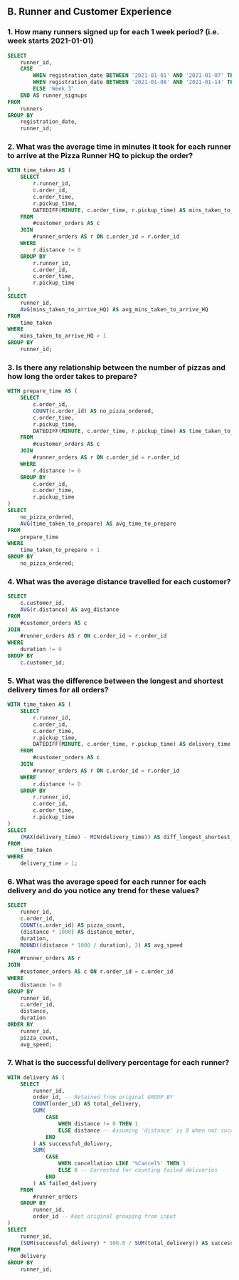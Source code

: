 ## B. Runner and Customer Experience

### 1. How many runners signed up for each 1 week period? (i.e. week starts 2021-01-01)

```sql
SELECT
    runner_id,
    CASE
        WHEN registration_date BETWEEN '2021-01-01' AND '2021-01-07' THEN 'Week 1'
        WHEN registration_date BETWEEN '2021-01-08' AND '2021-01-14' THEN 'Week 2'
        ELSE 'Week 3'
    END AS runner_signups
FROM
    runners
GROUP BY
    registration_date,
    runner_id;
```

### 2. What was the average time in minutes it took for each runner to arrive at the Pizza Runner HQ to pickup the order?

```sql
WITH time_taken AS (
    SELECT
        r.runner_id,
        c.order_id,
        c.order_time,
        r.pickup_time,
        DATEDIFF(MINUTE, c.order_time, r.pickup_time) AS mins_taken_to_arrive_HQ
    FROM
        #customer_orders AS c
    JOIN
        #runner_orders AS r ON c.order_id = r.order_id
    WHERE
        r.distance != 0
    GROUP BY
        r.runner_id,
        c.order_id,
        c.order_time,
        r.pickup_time
)
SELECT
    runner_id,
    AVG(mins_taken_to_arrive_HQ) AS avg_mins_taken_to_arrive_HQ
FROM
    time_taken
WHERE
    mins_taken_to_arrive_HQ > 1
GROUP BY
    runner_id;
```

### 3. Is there any relationship between the number of pizzas and how long the order takes to prepare?

```sql
WITH prepare_time AS (
    SELECT
        c.order_id,
        COUNT(c.order_id) AS no_pizza_ordered,
        c.order_time,
        r.pickup_time,
        DATEDIFF(MINUTE, c.order_time, r.pickup_time) AS time_taken_to_prepare
    FROM
        #customer_orders AS c
    JOIN
        #runner_orders AS r ON c.order_id = r.order_id
    WHERE
        r.distance != 0
    GROUP BY
        c.order_id,
        c.order_time,
        r.pickup_time
)
SELECT
    no_pizza_ordered,
    AVG(time_taken_to_prepare) AS avg_time_to_prepare
FROM
    prepare_time
WHERE
    time_taken_to_prepare > 1
GROUP BY
    no_pizza_ordered;
```

### 4. What was the average distance travelled for each customer?

```sql
SELECT
    c.customer_id,
    AVG(r.distance) AS avg_distance
FROM
    #customer_orders AS c
JOIN
    #runner_orders AS r ON c.order_id = r.order_id
WHERE
    duration != 0
GROUP BY
    c.customer_id;
```

### 5. What was the difference between the longest and shortest delivery times for all orders?

```sql
WITH time_taken AS (
    SELECT
        r.runner_id,
        c.order_id,
        c.order_time,
        r.pickup_time,
        DATEDIFF(MINUTE, c.order_time, r.pickup_time) AS delivery_time
    FROM
        #customer_orders AS c
    JOIN
        #runner_orders AS r ON c.order_id = r.order_id
    WHERE
        r.distance != 0
    GROUP BY
        r.runner_id,
        c.order_id,
        c.order_time,
        r.pickup_time
)
SELECT
    (MAX(delivery_time) - MIN(delivery_time)) AS diff_longest_shortest_delivery_time
FROM
    time_taken
WHERE
    delivery_time > 1;
```

### 6. What was the average speed for each runner for each delivery and do you notice any trend for these values?

```sql
SELECT
    runner_id,
    c.order_id,
    COUNT(c.order_id) AS pizza_count,
    (distance * 1000) AS distance_meter,
    duration,
    ROUND((distance * 1000 / duration), 2) AS avg_speed
FROM
    #runner_orders AS r
JOIN
    #customer_orders AS c ON r.order_id = c.order_id
WHERE
    distance != 0
GROUP BY
    runner_id,
    c.order_id,
    distance,
    duration
ORDER BY
    runner_id,
    pizza_count,
    avg_speed;
```

### 7. What is the successful delivery percentage for each runner?

```sql
WITH delivery AS (
    SELECT
        runner_id,
        order_id, -- Retained from original GROUP BY
        COUNT(order_id) AS total_delivery,
        SUM(
            CASE
                WHEN distance != 0 THEN 1
                ELSE distance -- Assuming 'distance' is 0 when not successful, consistent with original
            END
        ) AS successful_delivery,
        SUM(
            CASE
                WHEN cancellation LIKE '%Cancel%' THEN 1
                ELSE 0 -- Corrected for counting failed deliveries
            END
        ) AS failed_delivery
    FROM
        #runner_orders
    GROUP BY
        runner_id,
        order_id -- Kept original grouping from input
)
SELECT
    runner_id,
    (SUM(successful_delivery) * 100.0 / SUM(total_delivery)) AS successful_delivery_perc -- Ensured float division
FROM
    delivery
GROUP BY
    runner_id;
```
